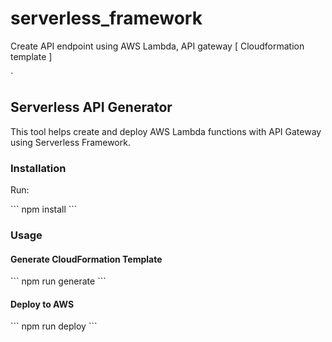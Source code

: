 # serverless_framework
Create API endpoint using AWS Lambda, API gateway [ Cloudformation template ]

`
## Serverless API Generator

This tool helps create and deploy AWS Lambda functions with API Gateway using Serverless Framework.

### Installation

Run:

\`\`\`
npm install
\`\`\`

### Usage

#### Generate CloudFormation Template
\`\`\`
npm run generate
\`\`\`

#### Deploy to AWS
\`\`\`
npm run deploy
\`\`\`
